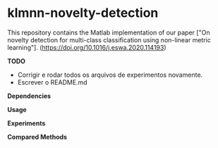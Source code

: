 # klmnn-novelty-detection

This repository contains the Matlab implementation of our paper ["On novelty detection for multi-class classification using non-linear metric learning"]. (https://doi.org/10.1016/j.eswa.2020.114193)

**TODO**
* Corrigir e rodar todos os arquivos de experimentos novamente.
* Escrever o README.md

**Dependencies**

**Usage**

**Experiments**

**Compared Methods**

